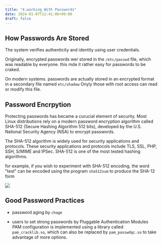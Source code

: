 ```yaml
---
title: "4.working With Passwords"
date: 2024-01-07T12:41:06+09:00
draft: false
---
```


## How Passwords Are Stored 

The system verifies authenticity and identity using user credentials.  

Originally, encrypted passwords wer stored in the `/etc/passwd` file, which was readable by everyone. this mde it rather easy for passwords to be craked.  

On modern systems. passwords are actually stored in an encrypted format in a secondary file named `etc/shadow` Onyly those with root access can read or modify this file.  


## Password Encrpytion 

Protecting passwords has became a curucial element of security. Most Linux distributions rely on a modern password encryption algorithm called SHA-512 (Secure Hashing Algorithm 512 bits), developed by the U.S. National Security Agency (NSA) to encrypt passwords.   

The SHA-512 algorithm is widely used for security applications and protocols. These security applications and protocols include TLS, SSL, PHP, SSH, S/MIME and IPSec. SHA-512 is one of  the most tested hashing algorithms.

for example, if you wish to experiment with SHA-512 encoding, the word "test" can be encoded using the program `sha512sum` to produce the SHA-12 form  

![](https://courses.edx.org/assets/courseware/v1/2b48e41c1608e121d66b9dbaf424a6c6/asset-v1:LinuxFoundationX+LFS101x+1T2023+type@asset+block/sha512rhel7.png)


## Good Password Practices   

- password aging 
by `chage`

- users to set strong passwords 
by Pluggable Authentication Modules 
PAM configuration is implemented using a library called `pam_cracklib.so`, which can also be replaced by `pam_passwdqc.so` to take advantage of more options. 

